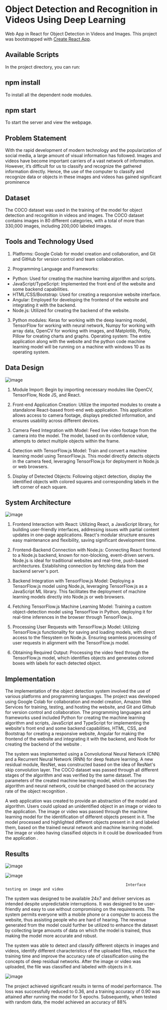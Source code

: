
# Object Detection and Recognition in Videos Using Deep Learning

Web App in React for Object Detection in Videos and Images. This project was bootstrapped with [Create React App](https://github.com/facebook/create-react-app).


## Available Scripts
In the project directory, you can run:
## npm install
To install all the dependent node modules.
## npm start
To start the server and view the webpage.
## Problem Statement
With the rapid development of modern technology and the popularization of social media, a large amount of visual information has followed. Images and videos have become important carriers of a vast network of information. However, it’s difficult for us to classify and recognize the gathered information directly. Hence, the use of the computer to classify and recognize data or objects in these images and videos has gained significant prominence
## Dataset
The COCO dataset was used in the training of the model for object detection and recognition in videos and images. The COCO dataset contains images in 80 different categories, with a total of more than 330,000 images, including 200,000 labeled images. 

## Tools and Technology Used
1. Platforms: Google Colab for model creation and collaboration, and Git and GitHub for version control and team collaboration.
   
2. Programming Language and Frameworks:
- Python: Used for creating the machine learning algorithm and scripts.
- JavaScript/TypeScript: Implemented the front end of the website and some backend capabilities.
- HTML/CSS/Bootstrap: Used for creating a responsive website interface.
- Angular: Employed for developing the frontend of the website and integrating it with the backend.
- Node.js: Utilized for creating the backend of the website.
  
3. Python modules: Keras for working with the deep learning model, TensorFlow for working with neural network, Numpy for working with array data, OpenCV for working with images, and Matplotlib, Plotly, Pillow for creating charts and graphs.
Operating system: The entire application along with the website and the python code machine learning model will be running on a machine with windows 10 as its operating system.

## Data Design
![image](https://github.com/VachanPatil30/SJCE_FY_project/assets/79377852/8ea978e1-613d-47e6-9452-907ffe47db3d)

1. Module Import:
Begin by importing necessary modules like OpenCV, TensorFlow, Node JS, and React.

2. Front-end Application Creation:
Utilize the imported modules to create a standalone React-based front-end web application. This application allows access to camera footage, displays predicted information, and ensures usability across different devices.

3. Camera Feed Integration with Model:
Feed live video footage from the camera into the model. The model, based on its confidence value, attempts to detect multiple objects within the frame.

4. Detection with TensorFlow.js Model:
Train and convert a machine learning model using TensorFlow.js. This model directly detects objects in the camera feed, leveraging TensorFlow.js for deployment in Node.js or web browsers.

5. Display of Detected Objects:
Following object detection, display the identified objects with colored squares and corresponding labels in the left corner of each square.
## System Architecture
![image](https://github.com/VachanPatil30/SJCE_FY_project/assets/79377852/d96817f8-95fe-4c80-ba66-d5017271a97b)

1. Frontend Interaction with React:
Utilizing React, a JavaScript library, for building user-friendly interfaces, addressing issues with partial content updates in one-page applications. React's modular structure ensures easy maintenance and flexibility, saving significant development time.

2. Frontend-Backend Connection with Node.js:
Connecting React frontend to a Node.js backend, known for non-blocking, event-driven servers. Node.js is ideal for traditional websites and real-time, push-based architectures. Establishing connection by fetching data from the backend server's port.

3. Backend Integration with TensorFlow.js Model:
Deploying a TensorFlow.js model using Node.js, leveraging TensorFlow.js as a JavaScript ML library. This facilitates the deployment of machine learning models directly into Node.js or web browsers.

4. Fetching TensorFlow.js Machine Learning Model:
Training a custom object-detection model using TensorFlow in Python, deploying it for real-time inferences in the browser through TensorFlow.js.

5. Processing User Requests with TensorFlow.js Model:
Utilizing TensorFlow.js functionality for saving and loading models, with direct access to the filesystem on Node.js. Ensuring seamless processing of user requests in alignment with the TensorFlow.js model.

6. Obtaining Required Output:
Processing the video feed through the TensorFlow.js model, which identifies objects and generates colored boxes with labels for each detected object.
## Implementation
The implementation of the object detection system involved the use of various platforms and programming languages. The project was developed using Google Colab for collaboration and model creation, Amazon Web Services for training, testing, and hosting the website, and Git and Github for version control and collaboration. The programming languages and frameworks used included Python for creating the machine learning algorithm and scripts, JavaScript and TypeScript for implementing the website's front end and some backend capabilities, HTML, CSS, and Bootstrap for creating a responsive website, Angular for making the frontend of the website and integrating it with the backend, and Node for creating the backend of the website
.

The system was implemented using a Convolutional Neural Network (CNN) and a Recurrent Neural Network (RNN) for deep feature learning. A new residual module, ResNet, was constructed based on the idea of ResNet's skip convolution layer. The COCO dataset was passed through all different stages of the algorithm and was verified by the same dataset. The parameters of the created machine learning model, which comprises the algorithm and neural network, could be changed based on the accuracy rate of the object recognition
.

A web application was created to provide an abstraction of the model and algorithm. Users could upload an unidentified object in an image or video to the application. The image or video was passed through the machine learning model for the identification of different objects present in it. The model processed and highlighted different objects present in it and labeled them, based on the trained neural network and machine learning model. The image or video having classified objects in it could be downloaded from the application
.
## Results

   
![image](https://github.com/VachanPatil30/SJCE_FY_project/assets/79377852/a025156d-c21d-4456-8e9c-871356c25d40)

![image](https://github.com/VachanPatil30/SJCE_FY_project/assets/79377852/99b964c4-f66b-4fce-89e0-29b5fcfaaaf5)

                                                          Interface testing on image and video

The system was designed to be available 24x7 and deliver services as intended despite unpredictable interruptions. It was designed to be user-friendly and easy to use without compromising on the requirements. The system permits everyone with a mobile phone or a computer to access the website, thus assisting people who are hard of hearing. The revenue generated from the model could further be utilized to enhance the dataset by collecting large amounts of data on which the model is trained, thus making the model more accurate and robust.

The system was able to detect and classify different objects in images and videos, identify different characteristics of the uploaded files, reduce the training time and improve the accuracy rate of classification using the concepts of deep residual networks. After the image or video was uploaded, the file was classified and labeled with objects in it.

![image](https://github.com/VachanPatil30/SJCE_FY_project/assets/79377852/fa418096-bebb-4a91-ba70-f8881f726429)

The project achieved significant results in terms of model performance. The loss was successfully reduced to 0.36, and a training accuracy of 0.90 was attained after running the model for 5 epochs. Subsequently, when tested with random data, the model achieved an accuracy of 88%
